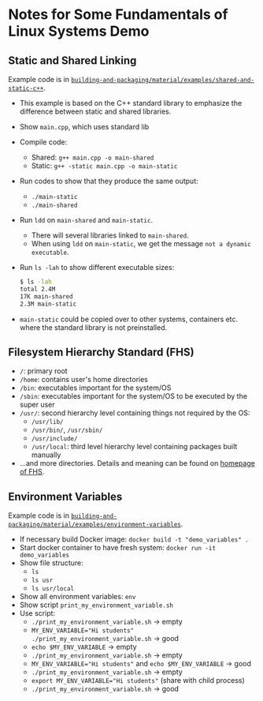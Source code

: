 # Notes for Some Fundamentals of Linux Systems Demo

## Static and Shared Linking

Example code is in [`building-and-packaging/material/examples/shared-and-static-c++`](https://github.com/Simulation-Software-Engineering/Lecture-Material/tree/main/03_building_and_packaging/examples/shared-and-static-c++).

- This example is based on the C++ standard library to emphasize the difference between static and shared libraries.
- Show `main.cpp`, which uses standard lib
- Compile code:
    - Shared: `g++ main.cpp -o main-shared`
    - Static: `g++ -static main.cpp -o main-static`
- Run codes to show that they produce the same output:
    - `./main-static`
    - `./main-shared`
- Run `ldd` on `main-shared` and `main-static`.
    - There will several libraries linked to `main-shared`.
    - When using `ldd` on `main-static`, we get the message `not a dynamic executable`.
- Run `ls -lah` to show different executable sizes:

  ```bash
  $ ls -lah
  total 2.4M
  17K main-shared
  2.3M main-static
  ```

- `main-static` could be copied over to other systems, containers etc. where the standard library is not preinstalled.

## Filesystem Hierarchy Standard (FHS)

- `/`: primary root
- `/home`: contains user's home directories
- `/bin`: executables important for the system/OS
- `/sbin`: executables important for the system/OS to be executed by the super user
- `/usr/`: second hierarchy level containing things not required by the OS:
    - `/usr/lib/`
    - `/usr/bin/`, `/usr/sbin/`
    - `/usr/include/`
    - `/usr/local`: third level hierarchy level containing packages built manually
- ...and more directories. Details and meaning can be found on [homepage of FHS](https://refspecs.linuxfoundation.org/fhs.shtml).

## Environment Variables

Example code is in [`building-and-packaging/material/examples/environment-variables`](https://github.com/Simulation-Software-Engineering/Lecture-Material/tree/main/03_building_and_packaging/examples/environment-variables).

- If necessary build Docker image: `docker build -t "demo_variables" .`
- Start docker container to have fresh system: `docker run -it demo_variables`
- Show file structure:
    - `ls`
    - `ls usr`
    - `ls usr/local`
- Show all environment variables: `env`
- Show script `print_my_environment_variable.sh`
- Use script:
    - `./print_my_environment_variable.sh` -> empty
    - `MY_ENV_VARIABLE="Hi students" ./print_my_environment_variable.sh` -> good
    - `echo $MY_ENV_VARIABLE` -> empty
    - `./print_my_environment_variable.sh` -> empty
    - `MY_ENV_VARIABLE="Hi students"` and `echo $MY_ENV_VARIABLE` -> good
    - `./print_my_environment_variable.sh` -> empty
    - `export MY_ENV_VARIABLE="Hi students"` (share with child process)
    - `./print_my_environment_variable.sh` -> good
